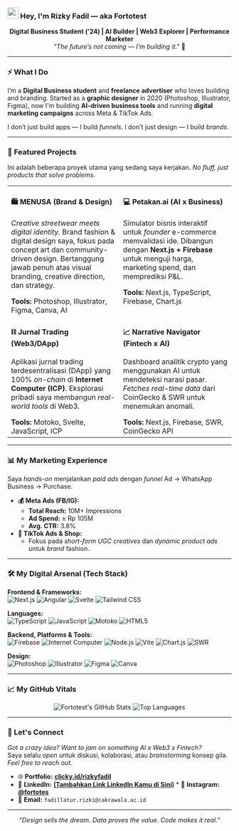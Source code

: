 ### <img src="https://media.giphy.com/media/hvRJCLFzcasrU4B3xl/giphy.gif" width="25px"> Hey, I'm Rizky Fadil — aka Fortotest

<p align="center">
  <strong>Digital Business Student ('24) | AI Builder | Web3 Explorer | Performance Marketer</strong>
  <br>
  <i>"The future’s not coming — I’m building it."</i> 🚀
</p>

---

### ⚡ What I Do

I’m a **Digital Business student** and **freelance advertiser** who loves building and branding. Started as a **graphic designer** in 2020 (Photoshop, Illustrator, Figma), now I'm building **AI-driven business tools** and running **digital marketing campaigns** across Meta & TikTok Ads.

I don’t just build apps — I build *funnels*. I don't just design — I build *brands*.

---

### 🚀 Featured Projects

Ini adalah beberapa proyek utama yang sedang saya kerjakan. *No fluff, just products that solve problems.*

<table width="100%">
  <tr>
    <td width="50%" valign="top">
      <h4>🛍️ MENUSA (Brand & Design)</h4>
      <p><i>Creative streetwear meets digital identity.</i> Brand fashion & digital design saya, fokus pada concept art dan community-driven design. Bertanggung jawab penuh atas visual branding, creative direction, dan strategy.</p>
      <b>Tools:</b> Photoshop, Illustrator, Figma, Canva, AI
    </td>
    <td width="50%" valign="top">
      <h4>💻 Petakan.ai (AI x Business)</h4>
      <p>Simulator bisnis interaktif untuk <i>founder</i> e-commerce memvalidasi ide. Dibangun dengan <b>Next.js + Firebase</b> untuk menguji harga, marketing spend, dan memprediksi P&L.</p>
      <b>Tools:</b> Next.js, TypeScript, Firebase, Chart.js
    </td>
  </tr>
  <tr>
    <td width="50%" valign="top">
      <h4>⛓️ Jurnal Trading (Web3/DApp)</h4>
      <p>Aplikasi jurnal trading terdesentralisasi (DApp) yang 100% <i>on-chain</i> di <b>Internet Computer (ICP)</b>. Eksplorasi pribadi saya membangun <i>real-world tools</i> di Web3.</p>
      <b>Tools:</b> Motoko, Svelte, JavaScript, ICP
    </td>
    <td width="50%" valign="top">
      <h4>📈 Narrative Navigator (Fintech x AI)</h4>
      <p>Dashboard analitik crypto yang menggunakan AI untuk mendeteksi narasi pasar. <i>Fetches real-time data</i> dari CoinGecko & SWR untuk menemukan anomali.</p>
      <b>Tools:</b> Next.js, Firebase, SWR, CoinGecko API
    </td>
  </tr>
</table>

---

### 📊 My Marketing Experience

Saya *hands-on* menjalankan *paid ads* dengan *funnel* Ad → WhatsApp Business → Purchase.

* **💰 Meta Ads (FB/IG):**
    * **Total Reach:** 10M+ Impressions
    * **Ad Spend:** ± Rp 105M
    * **Avg. CTR:** 3.8%
* **📱 TikTok Ads & Shop:**
    * Fokus pada *short-form UGC creatives* dan *dynamic product ads* untuk *brand* fashion.

---

### 🛠️ My Digital Arsenal (Tech Stack)

<p align="left">
  <strong>Frontend & Frameworks:</strong><br>
  <img src="https://img.shields.io/badge/Next.js-000000?style=for-the-badge&logo=nextdotjs&logoColor=white" alt="Next.js">
  <img src="https://img.shields.io/badge/Angular-DD0031?style=for-the-badge&logo=angular&logoColor=white" alt="Angular">
  <img src="https://img.shields.io/badge/Svelte-FF3E00?style=for-the-badge&logo=svelte&logoColor=white" alt="Svelte">
  <img src="https://img.shields.io/badge/Tailwind_CSS-38B2AC?style=for-the-badge&logo=tailwind-css&logoColor=white" alt="Tailwind CSS">
</p>

<p align="left">
  <strong>Languages:</strong><br>
  <img src="https://img.shields.io/badge/TypeScript-3178C6?style=for-the-badge&logo=typescript&logoColor=white" alt="TypeScript">
  <img src="https://img.shields.io/badge/JavaScript-F7DF1E?style=for-the-badge&logo=javascript&logoColor=black" alt="JavaScript">
  <img src="https://img.shields.io/badge/Motoko-E5A300?style=for-the-badge&logo=motoko&logoColor=white" alt="Motoko">
  <img src="https://img.shields.io/badge/HTML5-E34F26?style=for-the-badge&logo=html5&logoColor=white" alt="HTML5">
</p>

<p align="left">
  <strong>Backend, Platforms & Tools:</strong><br>
  <img src="https://img.shields.io/badge/Firebase-FFCA28?style=for-the-badge&logo=firebase&logoColor=black" alt="Firebase">
  <img src="https://img.shields.io/badge/Internet_Computer-ICP-blue?style=for-the-badge&logo=internetcomputer" alt="Internet Computer">
  <img src="https://img.shields.io/badge/Node.js-339933?style=for-the-badge&logo=nodedotjs&logoColor=white" alt="Node.js">
  <img src="https://img.shields.io/badge/Vite-646CFF?style=for-the-badge&logo=vite&logoColor=white" alt="Vite">
  <img src="https://img.shields.io/badge/Chart.js-FF6384?style=for-the-badge&logo=chartdotjs&logoColor=white" alt="Chart.js">
  <img src="https://img.shields.io/badge/SWR-000000?style=for-the-badge&logo=swr&logoColor=white" alt="SWR">
</p>

<p align="left">
  <strong>Design:</strong><br>
  <img src="https://img.shields.io/badge/Adobe%20Photoshop-31A8FF?style=for-the-badge&logo=Adobe%20Photoshop&logoColor=white" alt="Photoshop">
  <img src="https://img.shields.io/badge/Adobe%20Illustrator-FF9A00?style=for-the-badge&logo=Adobe%20Illustrator&logoColor=white" alt="Illustrator">
  <img src="https://img.shields.io/badge/Figma-F24E1E?style=for-the-badge&logo=figma&logoColor=white" alt="Figma">
  <img src="https://img.shields.io/badge/Canva-00C4CC?style=for-the-badge&logo=canva&logoColor=white" alt="Canva">
</p>

---

### 📈 My GitHub Vitals

<p align="center">
  <img src="https://github-readme-stats.vercel.app/api?username=Fortotest&show_icons=true&theme=transparent&hide_border=true&title_color=7F56D9&icon_color=7F56D9&text_color=c9cacc&bg_color=0,0,0,0" alt="Fortotest's GitHub Stats">
  <img src="https://github-readme-stats.vercel.app/api/top-langs/?username=Fortotest&layout=compact&theme=transparent&hide_border=true&title_color=7F56D9&text_color=c9cacc&bg_color=0,0,0,0" alt="Top Languages">
</p>

---

### 🤝 Let's Connect

*Got a crazy idea? Want to jam on something AI x Web3 x Fintech?*
<br>
Saya selalu *open* untuk diskusi, kolaborasi, atau *brainstorming* konsep gila. *Feel free to reach out.*

* 🌐 **Portfolio:** [**clicky.id/rizkyfadil**](https://clicky.id/rizkyfadil)
* 💼 **LinkedIn:** [**(Tambahkan Link LinkedIn Kamu di Sini)**](https://linkedin.com) * 📱 **Instagram:** [**@fortotes**](https://instagram.com/fortotes)
* 📧 **Email:** `fadillatur.rizki@cakrawala.ac.id`

---
<p align="center">
  <i>“Design sells the dream. Data proves the value. Code makes it real.”</i>
</p>
